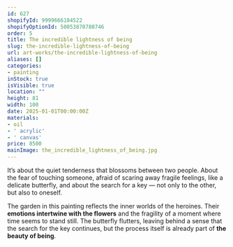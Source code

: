 ```yaml
---
id: 627
shopifyId: 9999666184522
shopifyOptionId: 50053870780746
order: 5
title: The incredible lightness of being
slug: the-incredible-lightness-of-being
url: art-works/the-incredible-lightness-of-being
aliases: []
categories:
- painting
inStock: true
isVisible: true
location: ""
height: 81
width: 100
date: 2025-01-01T00:00:00Z
materials:
- oil
- ' acrylic'
- ' canvas'
price: 8500
mainImage: the_incredible_lightness_of_being.jpg
---
```

It’s about the quiet tenderness that blossoms between two people. About the fear of touching someone, afraid of scaring away fragile feelings, like a delicate butterfly, and about the search for a key — not only to the other, but also to oneself.

The garden in this painting reflects the inner worlds of the heroines. Their **emotions intertwine with the flowers** and the fragility of a moment where time seems to stand still. The butterfly flutters, leaving behind a sense that the search for the key continues, but the process itself is already part of **the beauty of being**.